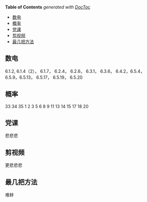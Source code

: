 <!-- START doctoc generated TOC please keep comment here to allow auto update -->
<!-- DON'T EDIT THIS SECTION, INSTEAD RE-RUN doctoc TO UPDATE -->
**Table of Contents**  *generated with [DocToc](https://github.com/thlorenz/doctoc)*

- [数电](#%E6%95%B0%E7%94%B5)
- [概率](#%E6%A6%82%E7%8E%87)
- [党课](#%E5%85%9A%E8%AF%BE)
- [剪视频](#%E5%89%AA%E8%A7%86%E9%A2%91)
- [最几把方法](#%E6%9C%80%E5%87%A0%E6%8A%8A%E6%96%B9%E6%B3%95)

<!-- END doctoc generated TOC please keep comment here to allow auto update -->

## 数电

6.1.2, 6.1.4（2）， 6.1.7， 6.2.4， 6.2.6，
6.3.1， 6.3.6， 6.4.2，6.5.4， 6.5.9，6.5.13，
6.5.17， 6.5.19， 6.5.20

## 概率

33 34 35 1 2 3 5 6 8 9 11 13 14 15 17 18 20

## 党课

悲悲悲

## 剪视频

更悲悲悲

## 最几把方法

难蚌
